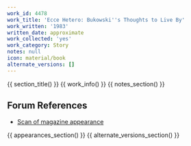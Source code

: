 ```yaml
---
work_id: 4478
work_title: 'Ecce Hetero: Bukowski''s Thoughts to Live By'
work_written: '1983'
written_date: approximate
work_collected: 'yes'
work_category: Story
notes: null
icon: material/book
alternate_versions: []
---
```


{{ section_title() }}
{{ work_info() }}
{{ notes_section() }}
## Forum References
- [Scan of magazine appearance](https://bukowskiforum.com/showthread.php?t=6498)

{{ appearances_section() }}
{{ alternate_versions_section() }}